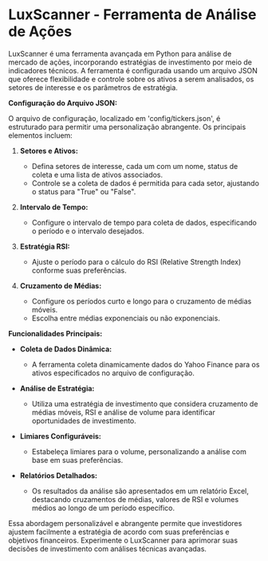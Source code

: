 
# **LuxScanner - Ferramenta de Análise de Ações**

LuxScanner é uma ferramenta avançada em Python para análise de mercado de ações, incorporando estratégias de investimento por meio de indicadores técnicos. A ferramenta é configurada usando um arquivo JSON que oferece flexibilidade e controle sobre os ativos a serem analisados, os setores de interesse e os parâmetros de estratégia.

**Configuração do Arquivo JSON:**

O arquivo de configuração, localizado em 'config/tickers.json', é estruturado para permitir uma personalização abrangente. Os principais elementos incluem:

1. **Setores e Ativos:**
   - Defina setores de interesse, cada um com um nome, status de coleta e uma lista de ativos associados.
   - Controle se a coleta de dados é permitida para cada setor, ajustando o status para "True" ou "False".
   
2. **Intervalo de Tempo:**
   - Configure o intervalo de tempo para coleta de dados, especificando o período e o intervalo desejados.

3. **Estratégia RSI:**
   - Ajuste o período para o cálculo do RSI (Relative Strength Index) conforme suas preferências.

4. **Cruzamento de Médias:**
   - Configure os períodos curto e longo para o cruzamento de médias móveis.
   - Escolha entre médias exponenciais ou não exponenciais.

**Funcionalidades Principais:**

- **Coleta de Dados Dinâmica:**
  - A ferramenta coleta dinamicamente dados do Yahoo Finance para os ativos especificados no arquivo de configuração.
  
- **Análise de Estratégia:**
  - Utiliza uma estratégia de investimento que considera cruzamento de médias móveis, RSI e análise de volume para identificar oportunidades de investimento.
 
- **Limiares Configuráveis:**
  - Estabeleça limiares para o volume, personalizando a análise com base em suas preferências. 

- **Relatórios Detalhados:**
  - Os resultados da análise são apresentados em um relatório Excel, destacando cruzamentos de médias, valores de RSI e volumes médios ao longo de um período específico.

Essa abordagem personalizável e abrangente permite que investidores ajustem facilmente a estratégia de acordo com suas preferências e objetivos financeiros. Experimente o LuxScanner para aprimorar suas decisões de investimento com análises técnicas avançadas.
